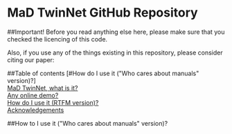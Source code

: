 # MaD TwinNet GitHub Repository

##Important!
Before you read anything else here, please make sure that you checked the licencing of this code. 

Also, if you use any of the things existing in this repository, please consider citing our paper: 

##Table of contents
[#How do I use it ("Who cares about manuals" version)?]\
[MaD TwinNet, what is it?]()\
[Any online demo?]()\
[How do I use it (RTFM version)?]()\
[Acknowledgements]()

##How to I use it ("Who cares about manuals" version)?